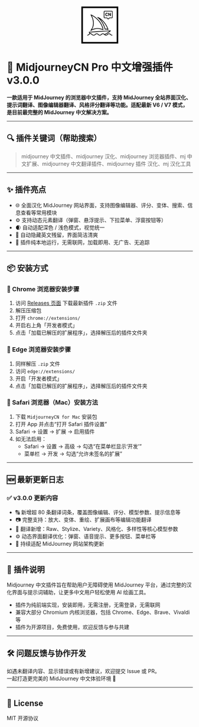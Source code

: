 <p align="center">
  <img src="https://github.com/cwser/midjourney-chinese-plugin/blob/main/iocn/icon.svg?raw=true" width="100" alt="插件图标">
</p>

# 🧩 MidjourneyCN Pro 中文增强插件 v3.0.0

**一款适用于 MidJourney 的浏览器中文插件，支持 MidJourney 全站界面汉化、提示词翻译、图像编辑器翻译、风格评分翻译等功能。适配最新 V6 / V7 模式，是目前最完整的 MidJourney 中文解决方案。**

---

## 🔍 插件关键词（帮助搜索）

> midjourney 中文插件、midjourney 汉化、midjourney 浏览器插件、mj 中文扩展、midjourney 中文翻译插件、midjourney 插件 汉化、mj 汉化工具

---

## ✨ 插件亮点

- 🌐 全面汉化 MidJourney 网站界面，支持图像编辑器、评分、变体、搜索、信息查看等常用模块
- ⚙️ 支持动态元素翻译（弹窗、悬浮提示、下拉菜单、浮窗按钮等）
- 🌒 自动适配深色 / 浅色模式，视觉统一
- 🧠 自动隐藏英文残留，界面简洁清爽
- 📁 插件纯本地运行，无需联网，加载即用、无广告、无追踪

---

## 📦 安装方式

### 🚀 Chrome 浏览器安装步骤

1. 访问 [Releases 页面](https://github.com/cwser/midjourney-chinese-plugin/releases) 下载最新插件 `.zip` 文件
2. 解压压缩包
3. 打开 `chrome://extensions/`
4. 开启右上角「开发者模式」
5. 点击「加载已解压的扩展程序」，选择解压后的插件文件夹

### 🚀 Edge 浏览器安装步骤

1. 同样解压 `.zip` 文件
2. 访问 `edge://extensions/`
3. 开启「开发者模式」
4. 点击「加载已解压的扩展程序」，选择解压后的插件文件夹

### 🚀 Safari 浏览器（Mac）安装方法

1. 下载 `MidjourneyCN for Mac` 安装包
2. 打开 App 并点击“打开 Safari 插件设置”
3. Safari → 设置 → 扩展 → 启用插件
4. 如无法启用：
   - Safari → 设置 → 高级 → 勾选“在菜单栏显示‘开发’”
   - 菜单栏 → 开发 → 勾选“允许未签名的扩展”

---

## 🆕 最新更新日志

### ✅ v3.0.0 更新内容

- 🔠 新增超 80 条翻译词条，覆盖图像编辑、评分、模型参数、提示信息等
- 📷 完整支持：放大、变体、重绘、扩展画布等编辑功能翻译
- 🧩 翻译新增：Raw、Stylize、Variety、风格化、多样性等核心模型参数
- ⚙️ 动态界面翻译优化：弹窗、语音提示、更多按钮、菜单栏等
- 🔄 持续适配 MidJourney 网站架构更新

---

## 📣 插件说明

Midjourney 中文插件旨在帮助用户无障碍使用 MidJourney 平台，通过完整的汉化界面与提示词辅助，让更多中文用户轻松使用 AI 绘画工具。

- 插件为纯前端实现，安装即用，无需注册，无需登录，无需联网
- 兼容大部分 Chromium 内核浏览器，包括 Chrome、Edge、Brave、Vivaldi 等
- 插件为开源项目，免费使用，欢迎反馈与参与共建

---

## 🛠 问题反馈与协作开发

如遇未翻译内容、显示错误或有新增建议，欢迎提交 Issue 或 PR。  
一起打造更完美的 MidJourney 中文体验环境 🌱

---

## 🪪 License

MIT 开源协议
